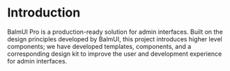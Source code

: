 # Introduction

BalmUI Pro is a production-ready solution for admin interfaces. Built on the design principles developed by BalmUI, this project introduces higher level components; we have developed templates, components, and a corresponding design kit to improve the user and development experience for admin interfaces.
